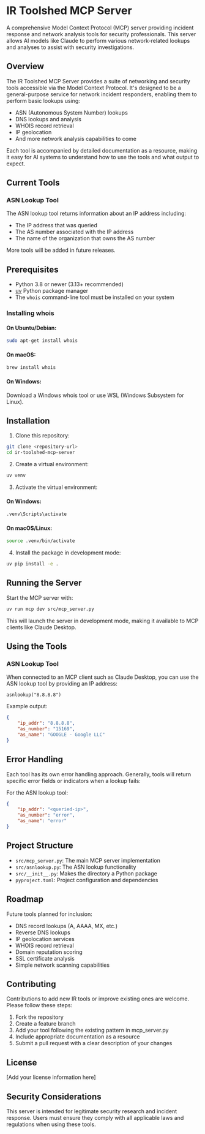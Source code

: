 # IR Toolshed MCP Server

A comprehensive Model Context Protocol (MCP) server providing incident response
and network analysis tools for security professionals. This server allows AI
models like Claude to perform various network-related lookups and analyses to
assist with security investigations.

## Overview

The IR Toolshed MCP Server provides a suite of networking and security tools
accessible via the Model Context Protocol. It's designed to be a general-purpose
service for network incident responders, enabling them to perform basic lookups
using:

- ASN (Autonomous System Number) lookups
- DNS lookups and analysis
- WHOIS record retrieval
- IP geolocation
- And more network analysis capabilities to come

Each tool is accompanied by detailed documentation as a resource, making it
easy for AI systems to understand how to use the tools and what output to
expect.

## Current Tools

### ASN Lookup Tool

The ASN lookup tool returns information about an IP address including:
- The IP address that was queried
- The AS number associated with the IP address
- The name of the organization that owns the AS number

More tools will be added in future releases.

## Prerequisites

- Python 3.8 or newer (3.13+ recommended)
- [uv](https://github.com/astral-sh/uv) Python package manager
- The `whois` command-line tool must be installed on your system

### Installing whois

#### On Ubuntu/Debian:
```bash
sudo apt-get install whois
```

#### On macOS:
```bash
brew install whois
```

#### On Windows:
Download a Windows whois tool or use WSL (Windows Subsystem for Linux).

## Installation

1. Clone this repository:
```bash
git clone <repository-url>
cd ir-toolshed-mcp-server
```

2. Create a virtual environment:
```bash
uv venv
```

3. Activate the virtual environment:

#### On Windows:
```bash
.venv\Scripts\activate
```

#### On macOS/Linux:
```bash
source .venv/bin/activate
```

4. Install the package in development mode:
```bash
uv pip install -e .
```

## Running the Server

Start the MCP server with:

```bash
uv run mcp dev src/mcp_server.py
```

This will launch the server in development mode, making it available to MCP
clients like Claude Desktop.

## Using the Tools

### ASN Lookup Tool

When connected to an MCP client such as Claude Desktop, you can use the ASN
lookup tool by providing an IP address:

```
asnlookup("8.8.8.8")
```

Example output:
```json
{
    "ip_addr": "8.8.8.8",
    "as_number": "15169",
    "as_name": "GOOGLE - Google LLC"
}
```

## Error Handling

Each tool has its own error handling approach. Generally, tools will return
specific error fields or indicators when a lookup fails:

For the ASN lookup tool:
```json
{
    "ip_addr": "<queried-ip>",
    "as_number": "error",
    "as_name": "error"
}
```

## Project Structure

- `src/mcp_server.py`: The main MCP server implementation
- `src/asnlookup.py`: The ASN lookup functionality
- `src/__init__.py`: Makes the directory a Python package
- `pyproject.toml`: Project configuration and dependencies

## Roadmap

Future tools planned for inclusion:
- DNS record lookups (A, AAAA, MX, etc.)
- Reverse DNS lookups
- IP geolocation services
- WHOIS record retrieval
- Domain reputation scoring
- SSL certificate analysis
- Simple network scanning capabilities

## Contributing

Contributions to add new IR tools or improve existing ones are welcome.
Please follow these steps:

1. Fork the repository
2. Create a feature branch
3. Add your tool following the existing pattern in mcp_server.py
4. Include appropriate documentation as a resource
5. Submit a pull request with a clear description of your changes

## License

[Add your license information here]

## Security Considerations

This server is intended for legitimate security research and incident response.
Users must ensure they comply with all applicable laws and regulations when
using these tools.